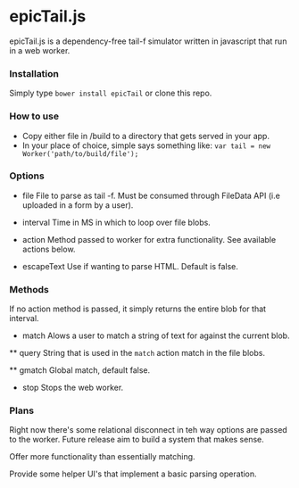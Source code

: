 # epicTail.js

epicTail.js is a dependency-free tail-f simulator written in javascript that run in a web worker.

### Installation

Simply type `bower install epicTail` or clone this repo.

### How to use

* Copy either file in /build to a directory that gets served in your app. 
* In your place of choice, simple says something like:
  `var tail = new Worker('path/to/build/file');`

### Options

* file
  File to parse as tail -f. Must be consumed through FileData API (i.e uploaded in a form by a user).
    			
* interval
  Time in MS in which to loop over file blobs.
  
* action
  Method passed to worker for extra functionality. See available actions below.

* escapeText
  Use if wanting to parse HTML. Default is false.

### Methods

If no action method is passed, it simply returns the entire blob for that interval.

* match 
  Alows a user to match a string of text for against the current blob.

** query
   String that is used in the `match` action match in the file blobs.

** gmatch
   Global match, default false.
   
* stop
  Stops the web worker.

### Plans

Right now there's some relational disconnect in teh way options are passed to the worker. Future release aim to build a system that makes sense.

Offer more functionality than essentially matching.

Provide some helper UI's that implement a basic parsing operation.
